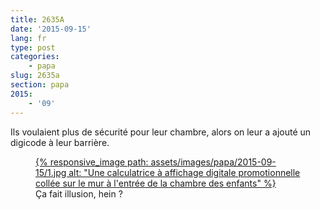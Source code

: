 ```yaml
---
title: 2635A
date: '2015-09-15'
lang: fr
type: post
categories:
    - papa
slug: 2635a
section: papa
2015:
    - '09'
---
```


Ils voulaient plus de sécurité pour leur chambre, alors on leur a ajouté un digicode à leur barrière.

<figure>
  <a data-featherlight="image" href="/assets/images/papa/2015-09-15/1.jpg" title="Voir en plus grand">
      {% responsive_image path: assets/images/papa/2015-09-15/1.jpg alt: "Une calculatrice à affichage digitale promotionnelle collée sur le mur à l'entrée de la chambre des enfants" %}
  </a>
  <figcaption>Ça fait illusion, hein ?</figcaption>
</figure>
